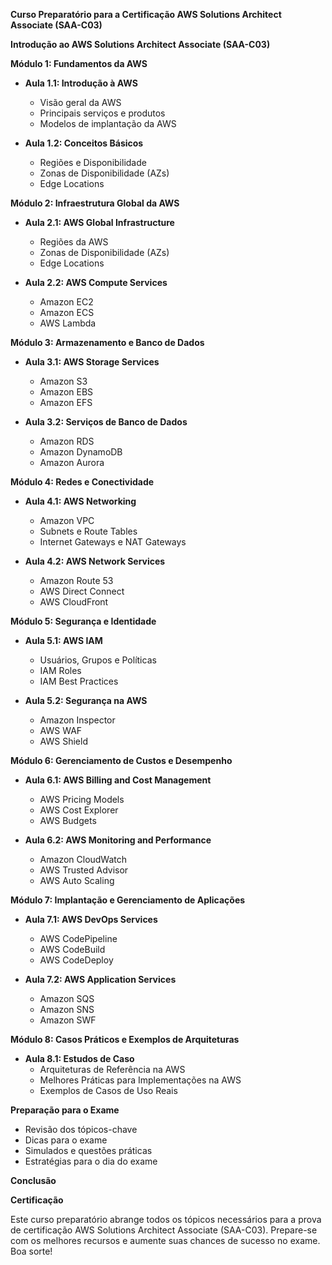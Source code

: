 **Curso Preparatório para a Certificação AWS Solutions Architect Associate (SAA-C03)**

**Introdução ao AWS Solutions Architect Associate (SAA-C03)**

**Módulo 1: Fundamentos da AWS**

- **Aula 1.1: Introdução à AWS**
  - Visão geral da AWS
  - Principais serviços e produtos
  - Modelos de implantação da AWS

- **Aula 1.2: Conceitos Básicos**
  - Regiões e Disponibilidade
  - Zonas de Disponibilidade (AZs)
  - Edge Locations

**Módulo 2: Infraestrutura Global da AWS**

- **Aula 2.1: AWS Global Infrastructure**
  - Regiões da AWS
  - Zonas de Disponibilidade (AZs)
  - Edge Locations

- **Aula 2.2: AWS Compute Services**
  - Amazon EC2
  - Amazon ECS
  - AWS Lambda

**Módulo 3: Armazenamento e Banco de Dados**

- **Aula 3.1: AWS Storage Services**
  - Amazon S3
  - Amazon EBS
  - Amazon EFS

- **Aula 3.2: Serviços de Banco de Dados**
  - Amazon RDS
  - Amazon DynamoDB
  - Amazon Aurora

**Módulo 4: Redes e Conectividade**

- **Aula 4.1: AWS Networking**
  - Amazon VPC
  - Subnets e Route Tables
  - Internet Gateways e NAT Gateways

- **Aula 4.2: AWS Network Services**
  - Amazon Route 53
  - AWS Direct Connect
  - AWS CloudFront

**Módulo 5: Segurança e Identidade**

- **Aula 5.1: AWS IAM**
  - Usuários, Grupos e Políticas
  - IAM Roles
  - IAM Best Practices

- **Aula 5.2: Segurança na AWS**
  - Amazon Inspector
  - AWS WAF
  - AWS Shield

**Módulo 6: Gerenciamento de Custos e Desempenho**

- **Aula 6.1: AWS Billing and Cost Management**
  - AWS Pricing Models
  - AWS Cost Explorer
  - AWS Budgets

- **Aula 6.2: AWS Monitoring and Performance**
  - Amazon CloudWatch
  - AWS Trusted Advisor
  - AWS Auto Scaling

**Módulo 7: Implantação e Gerenciamento de Aplicações**

- **Aula 7.1: AWS DevOps Services**
  - AWS CodePipeline
  - AWS CodeBuild
  - AWS CodeDeploy

- **Aula 7.2: AWS Application Services**
  - Amazon SQS
  - Amazon SNS
  - Amazon SWF

**Módulo 8: Casos Práticos e Exemplos de Arquiteturas**

- **Aula 8.1: Estudos de Caso**
  - Arquiteturas de Referência na AWS
  - Melhores Práticas para Implementações na AWS
  - Exemplos de Casos de Uso Reais

**Preparação para o Exame**

- Revisão dos tópicos-chave
- Dicas para o exame
- Simulados e questões práticas
- Estratégias para o dia do exame

**Conclusão**

**Certificação**

Este curso preparatório abrange todos os tópicos necessários para a prova de certificação AWS Solutions Architect Associate (SAA-C03). Prepare-se com os melhores recursos e aumente suas chances de sucesso no exame. Boa sorte!
